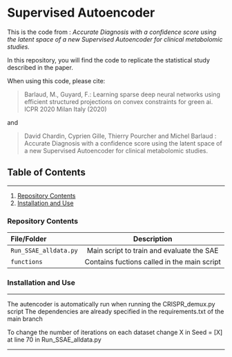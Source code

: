 # Supervised Autoencoder

This is the code from : *Accurate Diagnosis with a confidence score using the latent space of a new Supervised Autoencoder for clinical metabolomic studies.*

In this repository, you will find the code to replicate the statistical study described in the paper.
  
When using this code, please cite:

> Barlaud, M., Guyard, F.: Learning sparse deep neural networks using efficient structured projections on convex constraints for green ai. ICPR 2020 Milan Italy (2020)

and 

> David Chardin, Cyprien Gille, Thierry Pourcher and Michel Barlaud : Accurate Diagnosis with a confidence score using the latent space of a new Supervised Autoencoder for clinical metabolomic studies.


## Table of Contents
***
1. [Repository Contents](repository-contents)
2. [Installation and Use](#installation-and-use)
  
### **Repository Contents**
|File/Folder | Description |
|:---|:---:|
|`Run_SSAE_alldata.py`|Main script to train and evaluate the SAE|
|`functions`|Contains fuctions called in the main script|
    
### **Installation and Use** 
---

The autencoder is automatically run when running the CRISPR_demux.py script
The dependencies are already specified in the requirements.txt of the main branch

To change the number of iterations on each dataset change X in Seed = [X] at line 70 in Run_SSAE_alldata.py 

---
